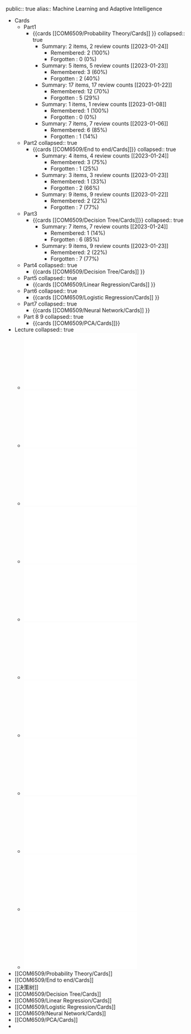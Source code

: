 public:: true
alias:: Machine Learning and Adaptive Intelligence

- Cards
	- Part1
		- {{cards [[COM6509/Probability Theory/Cards]] }}
		  collapsed:: true
			- Summary: 2 items, 2 review counts [[2023-01-24]]
				- Remembered:   2 (100%)
				- Forgotten :   0 (0%)
			- Summary: 5 items, 5 review counts [[2023-01-23]]
				- Remembered:   3 (60%)
				- Forgotten :   2 (40%)
			- Summary: 17 items, 17 review counts [[2023-01-22]]
				- Remembered:   12 (70%)
				- Forgotten :   5 (29%)
			- Summary: 1 items, 1 review counts [[2023-01-08]]
				- Remembered:   1 (100%)
				- Forgotten :   0 (0%)
			- Summary: 7 items, 7 review counts [[2023-01-06]]
				- Remembered:   6 (85%)
				- Forgotten :   1 (14%)
	- Part2
	  collapsed:: true
		- {{cards [[COM6509/End to end/Cards]]}}
		  collapsed:: true
			- Summary: 4 items, 4 review counts [[2023-01-24]]
				- Remembered:   3 (75%)
				- Forgotten :   1 (25%)
			- Summary: 3 items, 3 review counts [[2023-01-23]]
				- Remembered:   1 (33%)
				- Forgotten :   2 (66%)
			- Summary: 9 items, 9 review counts [[2023-01-22]]
				- Remembered:   2 (22%)
				- Forgotten :   7 (77%)
	- Part3
		- {{cards [[COM6509/Decision Tree/Cards]]}}
		  collapsed:: true
			- Summary: 7 items, 7 review counts [[2023-01-24]]
				- Remembered:   1 (14%)
				- Forgotten :   6 (85%)
			- Summary: 9 items, 9 review counts [[2023-01-23]]
				- Remembered:   2 (22%)
				- Forgotten :   7 (77%)
	- Part4
	  collapsed:: true
		- {{cards [[COM6509/Decision Tree/Cards]] }}
	- Part5
	  collapsed:: true
		- {{cards [[COM6509/Linear Regression/Cards]] }}
	- Part6
	  collapsed:: true
		- {{cards [[COM6509/Logistic Regression/Cards]] }}
	- Part7
	  collapsed:: true
		- {{cards [[COM6509/Neural Network/Cards]] }}
	- Part 8 9
	  collapsed:: true
		- {{cards [[COM6509/PCA/Cards]]}}
- Lecture
  collapsed:: true
	- ![COM4509_6509 Lecture 1.pdf](../assets/COM4509_6509_Lecture_1_1664108573059_0.pdf)
	- ![COM4509_6509 Lecture 2a.pdf](../assets/COM4509_6509_Lecture_2a_1664873971169_0.pdf)
	- ![COM4509_6509 Lecture 2b.pdf](../assets/COM4509_6509_Lecture_2b_1664873979631_0.pdf)
	- ![COM4509_6509 Lecture 3.pdf](../assets/COM4509_6509_Lecture_3_1666809397145_0.pdf)
	- ![COM4509_6509 Lecture 4.pdf](../assets/COM4509_6509_Lecture_4_1666083462950_0.pdf)
	- ![COM4509_6509 Lecture 5.pdf](../assets/COM4509_6509_Lecture_5_1667167747275_0.pdf)
	- ![Lecture 6.pdf](../assets/Lecture_6_1669310763609_0.pdf)
	- ![Lecture 7.pdf](../assets/Lecture_7_1669310826705_0.pdf)
	- ![Lecture 8.pdf](../assets/Lecture_8_1669310833445_0.pdf)
	- ![Lecture 9.pdf](../assets/Lecture_9_1671028541607_0.pdf)
	- ![Lecture 10.pdf](../assets/Lecture_10_1671028547300_0.pdf)
- [[COM6509/Probability Theory/Cards]]
- [[COM6509/End to end/Cards]]
- [[决策树]]
- [[COM6509/Decision Tree/Cards]]
- [[COM6509/Linear Regression/Cards]]
- [[COM6509/Logistic Regression/Cards]]
- [[COM6509/Neural Network/Cards]]
- [[COM6509/PCA/Cards]]
-